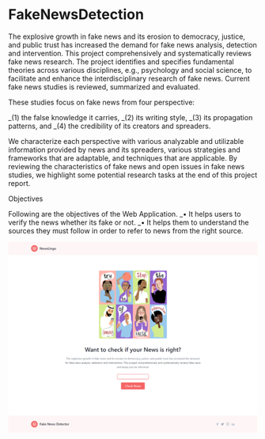 # FakeNewsDetection

The explosive growth in fake news and its erosion to democracy, justice, and
public trust has increased the demand for fake news analysis, detection and
intervention. This project comprehensively and systematically reviews fake news
research. The project identifies and specifies fundamental theories across various
disciplines, e.g., psychology and social science, to facilitate and enhance the
interdisciplinary research of fake news. Current fake news studies is reviewed,
summarized and evaluated.

These studies focus on fake news from four perspective:

_(1) the false knowledge it carries,
_(2) its writing style,
_(3) its propagation patterns, and
_(4) the credibility of its creators and spreaders.

We characterize each perspective with various analyzable and utilizable
information provided by news and its spreaders, various strategies and frameworks
that are adaptable, and techniques that are applicable. By reviewing the
characteristics of fake news and open issues in fake news studies, we highlight
some potential research tasks at the end of this project report.

Objectives

Following are the objectives of the Web Application.
_• It helps users to verify the news whether its fake or not.
_• It helps them to understand the sources they must follow in order to refer to news from the right source.

![alt text](/templates/screenshot.png)
